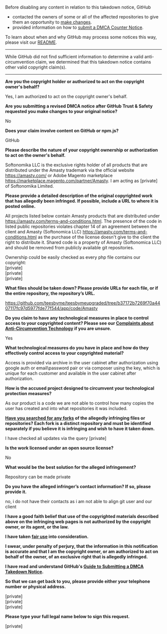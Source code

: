 Before disabling any content in relation to this takedown notice, GitHub
- contacted the owners of some or all of the affected repositories to give them an opportunity to [make changes](https://docs.github.com/en/github/site-policy/dmca-takedown-policy#a-how-does-this-actually-work).
- provided information on how to [submit a DMCA Counter Notice](https://docs.github.com/en/articles/guide-to-submitting-a-dmca-counter-notice).

To learn about when and why GitHub may process some notices this way, please visit our [README](https://github.com/github/dmca/blob/master/README.md#anatomy-of-a-takedown-notice).

---

While GitHub did not find sufficient information to determine a valid anti-circumvention claim, we determined that this takedown notice contains other valid copyright claim(s).

---

**Are you the copyright holder or authorized to act on the copyright owner's behalf?**

Yes, I am authorized to act on the copyright owner's behalf.

**Are you submitting a revised DMCA notice after GitHub Trust & Safety requested you make changes to your original notice?**

No

**Does your claim involve content on GitHub or npm.js?**

GitHub

**Please describe the nature of your copyright ownership or authorization to act on the owner's behalf.**

Softonomika LLC is the exclusive rights holder of all products that are distributed under the Amasty trademark via the official website https://amasty.com/ or Adobe Magento marketplace https://marketplace.magento.com/partner/Amasty. I am acting as [private] of Softonomika Limited.

**Please provide a detailed description of the original copyrighted work that has allegedly been infringed. If possible, include a URL to where it is posted online.**

All projects listed below contain Amasty products that are distributed under https://amasty.com/terms-and-conditions.html. The presence of the code in listed public repositories violates chapter 14 of an agreement between the client and Amasty (Softonomica LLC) https://amasty.com/terms-and-conditions.html as the purchase of the license doesn't give to the client the right to distribute it. Shared code is a property of Amasty (Softonomica LLC) and should be removed from publicly available git repositories.

Ownership could be easily checked as every php file contains our copyright:  
[private]  
[private]  
[private]  

**What files should be taken down? Please provide URLs for each file, or if the entire repository, the repository’s URL.**

https://github.com/teesbyme/teesbymeupgraded/tree/b37172b7269f70a4407117fc97d5977fde77f544/app/code/Amasty

**Do you claim to have any technological measures in place to control access to your copyrighted content? Please see our <a href="https://docs.github.com/articles/guide-to-submitting-a-dmca-takedown-notice#complaints-about-anti-circumvention-technology">Complaints about Anti-Circumvention Technology</a> if you are unsure.**

Yes

**What technological measures do you have in place and how do they effectively control access to your copyrighted material?**

Access is provided via archive in the user cabinet after authorization using google auth or email\password pair or via composer using the key, which is unique for each customer and available in the user cabinet after authorization.

**How is the accused project designed to circumvent your technological protection measures?**

As our product is a code we are not able to control how many copies the user has created and into what repositories it was included.

**<a href="https://docs.github.com/articles/dmca-takedown-policy#b-what-about-forks-or-whats-a-fork">Have you searched for any forks</a> of the allegedly infringing files or repositories? Each fork is a distinct repository and must be identified separately if you believe it is infringing and wish to have it taken down.**

I have checked all updates via the query [private]  

**Is the work licensed under an open source license?**

No

**What would be the best solution for the alleged infringement?**

Repository can be made private

**Do you have the alleged infringer’s contact information? If so, please provide it.**

no, i do not have their contacts as i am not able to align git user and our client

**I have a good faith belief that use of the copyrighted materials described above on the infringing web pages is not authorized by the copyright owner, or its agent, or the law.**

**I have taken <a href="https://www.lumendatabase.org/topics/22">fair use</a> into consideration.**

**I swear, under penalty of perjury, that the information in this notification is accurate and that I am the copyright owner, or am authorized to act on behalf of the owner, of an exclusive right that is allegedly infringed.**

**I have read and understand GitHub's <a href="https://docs.github.com/articles/guide-to-submitting-a-dmca-takedown-notice/">Guide to Submitting a DMCA Takedown Notice</a>.**

**So that we can get back to you, please provide either your telephone number or physical address.**

[private]  
[private]  
[private]  

**Please type your full legal name below to sign this request.**

[private]  
